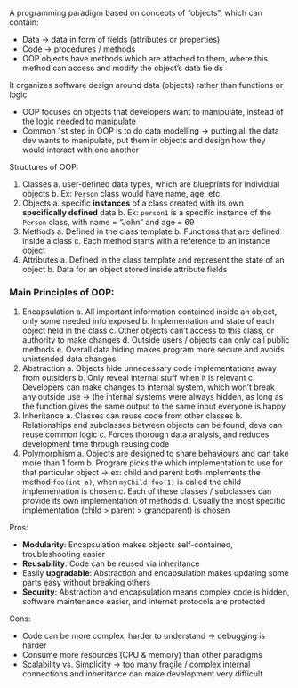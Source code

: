 A programming paradigm based on concepts of “objects”, which can contain:

- Data → data in form of fields (attributes or properties)
- Code → procedures / methods
- OOP objects have methods which are attached to them, where this method can access and modify the object’s data fields

It organizes software design around data (objects) rather than functions or logic

- OOP focuses on objects that developers want to manipulate, instead of the logic needed to manipulate
- Common 1st step in OOP is to do data modelling → putting all the data dev wants to manipulate, put them in objects and design how they would interact with one another

Structures of OOP:

1. Classes
    a. user-defined data types, which are blueprints for individual objects
    b. Ex: `Person` class would have name, age, etc.
2. Objects
    a. specific **instances** of a class created with its own **specifically defined** data
    b. Ex: `person1` is a specific instance of the `Person` class, with name = “John” and age = 69
3. Methods
    a. Defined in the class template
    b. Functions that are defined inside a class
    c. Each method starts with a reference to an instance object
4. Attributes
    a. Defined in the class template and represent the state of an object
    b. Data for an object stored inside attribute fields

### Main Principles of OOP:

1. Encapsulation
    a. All important information contained inside an object, only some needed info exposed
    b. Implementation and state of each object held in the class
    c. Other objects can’t access to this class, or authority to make changes
    d. Outside users / objects can only call public methods
    e. Overall data hiding makes program more secure and avoids unintended data changes
2. Abstraction
    a. Objects hide unnecessary code implementations away from outsiders
    b. Only reveal internal stuff when it is relevant
    c. Developers can make changes to internal system, which won’t break any outside use → the internal systems were always hidden, as long as the function gives the same output to the same input everyone is happy
3. Inheritance
    a. Classes can reuse code from other classes
    b. Relationships and subclasses between objects can be found, devs can reuse common logic
    c. Forces thorough data analysis, and reduces development time through reusing code
4. Polymorphism
    a. Objects are designed to share behaviours and can take more than 1 form
    b. Program picks the which implementation to use for that particular object → ex: child and parent both implements the method `foo(int a)`, when `myChild.foo(1)` is called the child implementation is chosen
    c. Each of these classes / subclasses can provide its own implementation of methods
    d. Usually the most specific implementation (child > parent > grandparent) is chosen

Pros:

- **Modularity**: Encapsulation makes objects self-contained, troubleshooting easier
- **Reusability**: Code can be reused via inheritance
- Easily **upgradable**: Abstraction and encapsulation makes updating some parts easy without breaking others
- **Security**: Abstraction and encapsulation means complex code is hidden, software maintenance easier, and internet protocols are protected

Cons:

- Code can be more complex, harder to understand → debugging is harder
- Consume more resources (CPU & memory) than other paradigms
- Scalability vs. Simplicity → too many fragile / complex internal connections and inheritance can make development very difficult